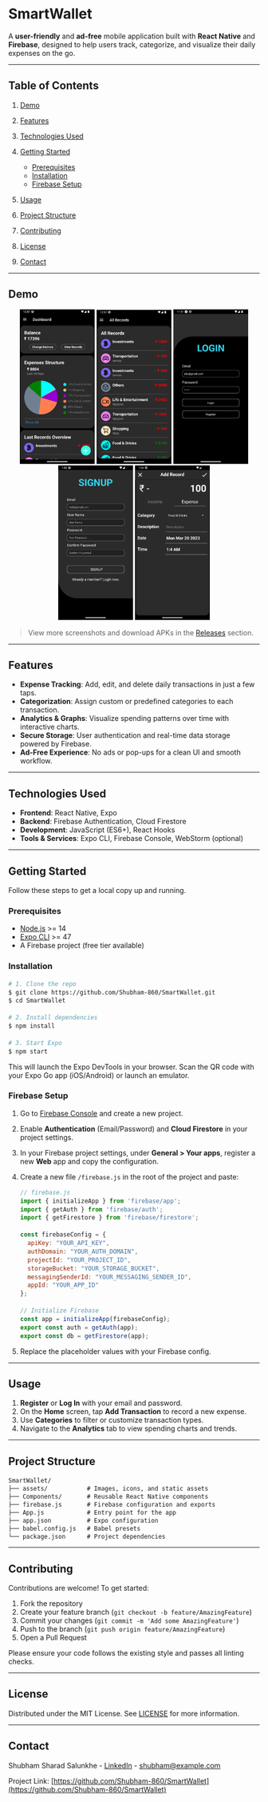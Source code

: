 # SmartWallet

&#x20;

A **user-friendly** and **ad-free** mobile application built with **React Native** and **Firebase**, designed to help users track, categorize, and visualize their daily expenses on the go.

---

## Table of Contents

1. [Demo](#demo)
2. [Features](#features)
3. [Technologies Used](#technologies-used)
4. [Getting Started](#getting-started)

   * [Prerequisites](#prerequisites)
   * [Installation](#installation)
   * [Firebase Setup](#firebase-setup)
5. [Usage](#usage)
6. [Project Structure](#project-structure)
7. [Contributing](#contributing)
8. [License](#license)
9. [Contact](#contact)

---

## Demo

<p align="center">
  <img src="./assets/Images/App/Dashboard.png" alt="SmartWallet Dashboard" width="150" />
  <img src="./assets/Images/App/recoards.png" alt="SmartWallet All Records Screen" width="150" />
  <img src="./assets/Images/App/Login.png" alt="SmartWallet Login Screen" width="150" />
  <img src="./assets/Images/App/Signup.png" alt="SmartWallet Signup Screen" width="150" />
  <img src="./assets/Images/App/Entry.png" alt="SmartWallet Add Record Screen" width="150" />
</p>

> View more screenshots and download APKs in the [Releases](https://github.com/Shubham-860/SmartWallet/releases) section.

---

## Features

* **Expense Tracking**: Add, edit, and delete daily transactions in just a few taps.
* **Categorization**: Assign custom or predefined categories to each transaction.
* **Analytics & Graphs**: Visualize spending patterns over time with interactive charts.
* **Secure Storage**: User authentication and real-time data storage powered by Firebase.
* **Ad-Free Experience**: No ads or pop-ups for a clean UI and smooth workflow.

---

## Technologies Used

* **Frontend**: React Native, Expo
* **Backend**: Firebase Authentication, Cloud Firestore
* **Development**: JavaScript (ES6+), React Hooks
* **Tools & Services**: Expo CLI, Firebase Console, WebStorm (optional)

---

## Getting Started

Follow these steps to get a local copy up and running.

### Prerequisites

* [Node.js](https://nodejs.org/) >= 14
* [Expo CLI](https://docs.expo.dev/) >= 47
* A Firebase project (free tier available)

### Installation

```bash
# 1. Clone the repo
$ git clone https://github.com/Shubham-860/SmartWallet.git
$ cd SmartWallet

# 2. Install dependencies
$ npm install

# 3. Start Expo
$ npm start
```

This will launch the Expo DevTools in your browser. Scan the QR code with your Expo Go app (iOS/Android) or launch an emulator.

### Firebase Setup

1. Go to [Firebase Console](https://console.firebase.google.com/) and create a new project.

2. Enable **Authentication** (Email/Password) and **Cloud Firestore** in your project settings.

3. In your Firebase project settings, under **General > Your apps**, register a new **Web** app and copy the configuration.

4. Create a new file `/firebase.js` in the root of the project and paste:

   ```js
   // firebase.js
   import { initializeApp } from 'firebase/app';
   import { getAuth } from 'firebase/auth';
   import { getFirestore } from 'firebase/firestore';

   const firebaseConfig = {
     apiKey: "YOUR_API_KEY",
     authDomain: "YOUR_AUTH_DOMAIN",
     projectId: "YOUR_PROJECT_ID",
     storageBucket: "YOUR_STORAGE_BUCKET",
     messagingSenderId: "YOUR_MESSAGING_SENDER_ID",
     appId: "YOUR_APP_ID"
   };

   // Initialize Firebase
   const app = initializeApp(firebaseConfig);
   export const auth = getAuth(app);
   export const db = getFirestore(app);
   ```

5. Replace the placeholder values with your Firebase config.

---

## Usage

1. **Register** or **Log In** with your email and password.
2. On the **Home** screen, tap **Add Transaction** to record a new expense.
3. Use **Categories** to filter or customize transaction types.
4. Navigate to the **Analytics** tab to view spending charts and trends.

---

## Project Structure

```text
SmartWallet/
├── assets/           # Images, icons, and static assets
├── Components/       # Reusable React Native components
├── firebase.js       # Firebase configuration and exports
├── App.js            # Entry point for the app
├── app.json          # Expo configuration
├── babel.config.js   # Babel presets
└── package.json      # Project dependencies
```

---

## Contributing

Contributions are welcome! To get started:

1. Fork the repository
2. Create your feature branch (`git checkout -b feature/AmazingFeature`)
3. Commit your changes (`git commit -m 'Add some AmazingFeature'`)
4. Push to the branch (`git push origin feature/AmazingFeature`)
5. Open a Pull Request

Please ensure your code follows the existing style and passes all linting checks.

---

## License

Distributed under the MIT License. See [LICENSE](LICENSE) for more information.

---

## Contact

Shubham Sharad Salunkhe - [LinkedIn](https://www.linkedin.com/in/shubham-sharad-salunkhe) - [shubham@example.com](mailto:shubham@example.com)

Project Link: [https://github.com/Shubham-860/SmartWallet](https://github.com/Shubham-860/SmartWallet)
